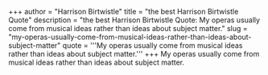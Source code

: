 +++
author = "Harrison Birtwistle"
title = "the best Harrison Birtwistle Quote"
description = "the best Harrison Birtwistle Quote: My operas usually come from musical ideas rather than ideas about subject matter."
slug = "my-operas-usually-come-from-musical-ideas-rather-than-ideas-about-subject-matter"
quote = '''My operas usually come from musical ideas rather than ideas about subject matter.'''
+++
My operas usually come from musical ideas rather than ideas about subject matter.
